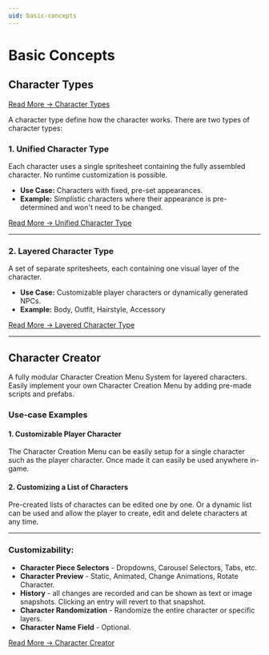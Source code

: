 ```yaml
---
uid: basic-concepts
---
```


# Basic Concepts

## Character Types
[Read More → Character Types](xref:character-types)

A character type define how the character works. There are two types of character types:

### 1. Unified Character Type
Each character uses a single spritesheet containing the fully assembled character. No runtime customization is possible.  
- **Use Case:** Characters with fixed, pre-set appearances.  
- **Example:** Simplistic characters where their appearance is pre-determined and won't need to be changed.

[Read More → Unified Character Type](unified-character-type.md)

---

### 2. Layered Character Type
A set of separate spritesheets, each containing one visual layer of the character.  
- **Use Case:** Customizable player characters or dynamically generated NPCs.  
- **Example:** Body, Outfit, Hairstyle, Accessory  

[Read More → Layered Character Type](layered-character-type.md)

---

## Character Creator

A fully modular Character Creation Menu System for layered characters. Easily implement your own Character Creation Menu by adding pre-made scripts and prefabs.

### Use-case Examples

#### 1. Customizable Player Character
The Character Creation Menu can be easily setup for a single character such as the player character. Once made it can easily be used anywhere in-game.

#### 2. Customizing a List of Characters
Pre-created lists of charactes can be edited one by one.
Or a dynamic list can be used and allow the player to create, edit and delete characters at any time.

---

### Customizability:
- **Character Piece Selectors** - Dropdowns, Carousel Selectors, Tabs, etc.
- **Character Preview** - Static, Animated, Change Animations, Rotate Character.
- **History** - all changes are recorded and can be shown as text or image snapshots. Clicking an entry will revert to that snapshot.
- **Character Randomization** - Randomize the entire character or specific layers.
- **Character Name Field** - Optional.

[Read More → Character Creator](<xref:character-creator>)